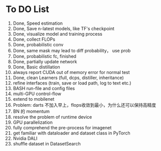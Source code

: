 # To DO List
1. Done, Speed estimation
2. Done, Save n-latest models, like TF's checkpoint
3. Done, visualize model and training process
4. Done, collect FLOPs
5. Done, probabilistic conv
6. Done, same mask may lead to diff probability， use prob
7. Done, probabilistic fc, finished
8. Done, partially update network
9. Done, Basic distillation
10. always report CUDA out of memory error for normal test
11. Done, clean Learners (full, dcps, distiller, inheritance)
12. refine interfaces (train, save or load path, log to text etc.)
13. BASH run-file and config files
14. multi-GPU control-flow
15. extend to mobilenet
16. Problem: darts 不加入早上，flops收敛到最小，为什么还可以保持高精度
17. BN 的 momentum
18. resolve the problem of runtime device
19. GPU parallelization  
20. fully comprehend the pre-process for imagenet
21. get familiar with dataloader and dataset class in PyTorch
22. Nvidia DALI
23. shuffle dataset in DatasetSearch